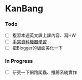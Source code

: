 # KanBang

### Todo
+ [ ] 複習本週英文課上課內容、寫HW
+ [ ] [手寫資料機器學習](https://github.com/AI-FREE-Team/Traditional-Chinese-Handwriting-Dataset)
+ [ ] 把Blogger的版面美化一下

### In Progress
+ [ ] 研究一下網路爬蟲、推薦系統實作